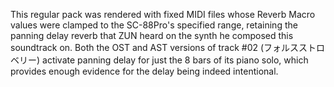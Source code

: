 This regular pack was rendered with fixed MIDI files whose Reverb Macro values were clamped to the SC-88Pro's specified range, retaining the panning delay reverb that ZUN heard on the synth he composed this soundtrack on. Both the OST and AST versions of track #02 (フォルスストロベリー) activate panning delay for just the 8 bars of its piano solo, which provides enough evidence for the delay being indeed intentional.
